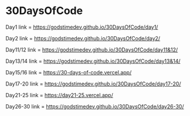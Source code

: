 # 30DaysOfCode

Day1 link = https://godstimedev.github.io/30DaysOfCode/day1/



Day2 link = https://godstimedev.github.io/30DaysOfCode/day2/




Day11/12 link = https://godstimedev.github.io/30DaysOfCode/day11&12/




Day13/14 link = https://godstimedev.github.io/30DaysOfCode/day13&14/




Day15/16 link = https://30-days-of-code.vercel.app/




Day17-20 link = https://godstimedev.github.io/30DaysOfCode/day17-20/





Day21-25 link = https://day21-25.vercel.app/





Day26-30 link = https://godstimedev.github.io/30DaysOfCode/day26-30/
